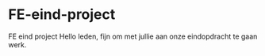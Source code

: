 # FE-eind-project
FE eind project
Hello leden, fijn om met jullie aan onze eindopdracht te gaan werk.